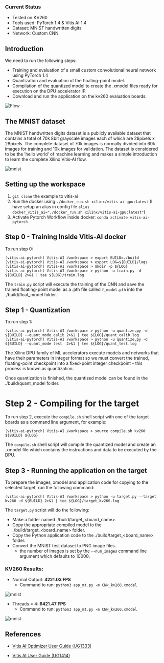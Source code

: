 ### Current Status

+ Tested on KV260
+ Tools used: PyTorch 1.4 & Vitis AI 1.4
+ Dataset: MNIST handwritten digits
+ Network: Custom CNN


## Introduction

We need to run the following steps:

+ Training and evaluation of a small custom convolutional neural network using PyTorch 1.4
+ Quantization and evaluation of the floating-point model.
+ Compilation of the quantized model to create the .xmodel files ready for execution on the DPU accelerator IP.
+ Download and run the application on the kv260 evaluation boards.

![Flow](mnist_pyt/files/img/flow.png "Basic flow")



## The MNIST dataset

The MNIST handwritten digits dataset is a publicly available dataset that contains a total of 70k 8bit grayscale images each of which are 28pixels x 28pixels. The complete dataset of 70k images is normally divided into 60k images for training and 10k images for validation. The dataset is considered to be the 'hello world' of machine learning and makes a simple introduction to learn the complete Xilinx Vitis-AI flow. 

![mnist](mnist_pyt//files/img/mnist.png "Example MNIST images")


## Setting up the workspace

1. `git clone` the example to vitis-ai
2. Run the docker using `./docker_run.sh xilinx/vitis-ai-gpu:latest`
   (I have setup an alias in config file `alias docker_vitis_ai="./docker_run.sh xilinx/vitis-ai-gpu:latest"`)
3. Activate Pytorch Workflow inside docker: `conda activate vitis-ai-pytorch `
     
## Step 0 - Training Inside Vitis-AI docker

To run step 0:

```shell
(vitis-ai-pytorch) Vitis-AI /workspace > export BUILD=./build
(vitis-ai-pytorch) Vitis-AI /workspace > export LOG=${BUILD}/logs
(vitis-ai-pytorch) Vitis-AI /workspace > mkdir -p ${LOG}
(vitis-ai-pytorch) Vitis-AI /workspace > python -u train.py -d ${BUILD} 2>&1 | tee ${LOG}/train.log
```
The `train.py` script will execute the training of the CNN and save the trained floating-point model as a .pth file called `f_model.pth` into the ./build/float_model folder.

## Step 1 - Quantization

To run step 1:

```shell
(vitis-ai-pytorch) Vitis-AI /workspace > python -u quantize.py -d ${BUILD} --quant_mode calib 2>&1 | tee ${LOG}/quant_calib.log
(vitis-ai-pytorch) Vitis-AI /workspace > python -u quantize.py -d ${BUILD} --quant_mode test  2>&1 | tee ${LOG}/quant_test.log
```

The Xilinx DPU family of ML accelerators execute models and networks that have their parameters in integer format so we must convert the trained, floating-point checkpoint into a fixed-point integer checkpoint - this process is known as quantization.

Once quantization is finished, the quantized model can be found in the ./build/quant_model folder.

# Step 2 - Compiling for the target

To run step 2, execute the `compile.sh` shell script with one of the target boards as a command line argument, for example:

```shell
(vitis-ai-pytorch) Vitis-AI /workspace > source compile.sh kv260 ${BUILD} ${LOG}
```
The `compile.sh` shell script will compile the quantized model and create an .xmodel file which contains the instructions and data to be executed by the DPU. 


## Step 3 - Running the application on the target

To prepare the images, xmodel and application code for copying to the selected target, run the following command:

```shell
(vitis-ai-pytorch) Vitis-AI /workspace > python -u target.py --target kv260 -d ${BUILD} 2>&1 | tee ${LOG}/target_kv260.log
```

The `target.py` script will do the following:

+ Make a folder named ./build/target_<board_name>.
+ Copy the appropriate compiled model to the ./build/target_<board_name> folder.
+ Copy the Python application code to the ./build/target_<board_name> folder.
+ Convert the MNIST test dataset to PNG image files.
     + the number of images is set by the `--num_images` command line argument which defaults to 10000.

### KV260 Results:

+ Normal Output: **4221.03 FPS**
     - Command to run: `python3 app_mt.py -m CNN_kv260.xmodel`

![mnist](mnist_pyt/files/img/normal.png)

+ Threads = 4: **6421.47 FPS**
     - Command to run: `python3 app_mt.py -m CNN_kv260.xmodel`
     
![mnist](mnist_pyt/files/img/thread.png)

## References

+ [Vitis AI Optimizer User Guide (UG1333)](https://www.xilinx.com/support/documentation/sw_manuals/vitis_ai/1_2/ug1333-ai-optimizer.pdf)

+ [Vitis AI User Guide (UG1414)](https://www.xilinx.com/support/documentation/sw_manuals/vitis_ai/1_2/ug1414-vitis-ai.pdf) 


